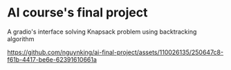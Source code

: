 # AI course's final project
A gradio's interface solving Knapsack problem using backtracking algorithm

https://github.com/nguynking/ai-final-project/assets/110026135/250647c8-f61b-4417-be6e-62391610661a
